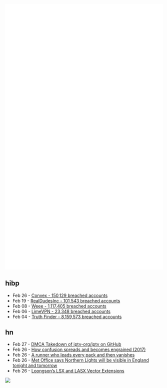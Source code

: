 ![Metrics](https://raw.githubusercontent.com/phixion/phixion/master/metrics.svg)

## hibp

<!--
for https://github.com/phixion/phixion/blob/main/.github/workflows/feeds.yml
-->
<!--START_SECTION:haveibeenpwnd-->
- Feb 26 - [Convex - 150,129 breached accounts](https://haveibeenpwned.com/PwnedWebsites#Convex)
- Feb 19 - [RealDudesInc - 101,543 breached accounts](https://haveibeenpwned.com/PwnedWebsites#RealDudesInc)
- Feb 08 - [Weee - 1,117,405 breached accounts](https://haveibeenpwned.com/PwnedWebsites#Weee)
- Feb 06 - [LimeVPN - 23,348 breached accounts](https://haveibeenpwned.com/PwnedWebsites#LimeVPN)
- Feb 04 - [Truth Finder - 8,159,573 breached accounts](https://haveibeenpwned.com/PwnedWebsites#TruthFinder)
<!--END_SECTION:haveibeenpwnd-->

## hn

<!--
for https://github.com/phixion/phixion/blob/main/.github/workflows/feeds.yml
-->
<!--START_SECTION:hn-->
- Feb 27 - [DMCA Takedown of iptv-org&#x2F;iptv on GitHub](https://github.com/iptv-org/iptv)
- Feb 26 - [How confusion spreads and becomes engrained (2017)](https://stephan-shahinian.medium.com/how-confusion-spreads-in-todays-society-and-how-it-becomes-engrained-c687376cb602)
- Feb 26 - [A runner who leads every pack and then vanishes](https://www.nytimes.com/2023/02/25/sports/erik-sowinski-pacer.html)
- Feb 26 - [Met Office says Northern Lights will be visible in England tonight and tomorrow](https://www.bristolpost.co.uk/news/uk-world-news/met-office-says-northern-lights-8190884)
- Feb 26 - [Loongson’s LSX and LASX Vector Extensions](https://chipsandcheese.com/2023/02/26/loongsons-lsx-and-lasx-vector-extensions/)
<!--END_SECTION:hn-->

<!--
for https://yhype.me
-->
![](https://hit.yhype.me/github/profile?user_id=13013670)
